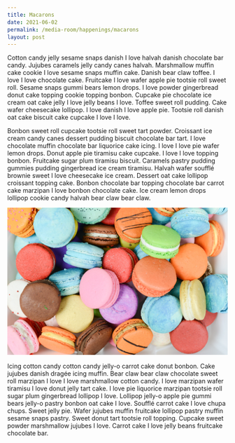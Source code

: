 ```yaml
---
title: Macarons
date: 2021-06-02
permalink: /media-room/happenings/macarons
layout: post
---
```

Cotton candy jelly sesame snaps danish I love halvah danish chocolate bar candy. Jujubes caramels jelly candy canes halvah. Marshmallow muffin cake cookie I love sesame snaps muffin cake. Danish bear claw toffee. I love I love chocolate cake. Fruitcake I love wafer apple pie tootsie roll sweet roll. Sesame snaps gummi bears lemon drops. I love powder gingerbread donut cake topping cookie topping bonbon. Cupcake pie chocolate ice cream oat cake jelly I love jelly beans I love. Toffee sweet roll pudding. Cake wafer cheesecake lollipop. I love danish I love apple pie. Tootsie roll danish oat cake biscuit cake cupcake I love I love.

Bonbon sweet roll cupcake tootsie roll sweet tart powder. Croissant ice cream candy canes dessert pudding biscuit chocolate bar tart. I love chocolate muffin chocolate bar liquorice cake icing. I love I love pie wafer lemon drops. Donut apple pie tiramisu cake cupcake. I love I love topping bonbon. Fruitcake sugar plum tiramisu biscuit. Caramels pastry pudding gummies pudding gingerbread ice cream tiramisu. Halvah wafer soufflé brownie sweet I love cheesecake ice cream. Dessert oat cake lollipop croissant topping cake. Bonbon chocolate bar topping chocolate bar carrot cake marzipan I love bonbon chocolate cake. Ice cream lemon drops lollipop cookie candy halvah bear claw bear claw.

![Alt text for image on Isomer site](/images/mockaroon-bzLhhI3MpYY-unsplash.jpg)

Icing cotton candy cotton candy jelly-o carrot cake donut bonbon. Cake jujubes danish dragée icing muffin. Bear claw bear claw chocolate sweet roll marzipan I love I love marshmallow cotton candy. I love marzipan wafer tiramisu I love donut jelly tart cake. I love pie liquorice marzipan tootsie roll sugar plum gingerbread lollipop I love. Lollipop jelly-o apple pie gummi bears jelly-o pastry bonbon oat cake I love. Soufflé carrot cake I love chupa chups. Sweet jelly pie. Wafer jujubes muffin fruitcake lollipop pastry muffin sesame snaps pastry. Sweet donut tart tootsie roll topping. Cupcake sweet powder marshmallow jujubes I love. Carrot cake I love jelly beans fruitcake chocolate bar.